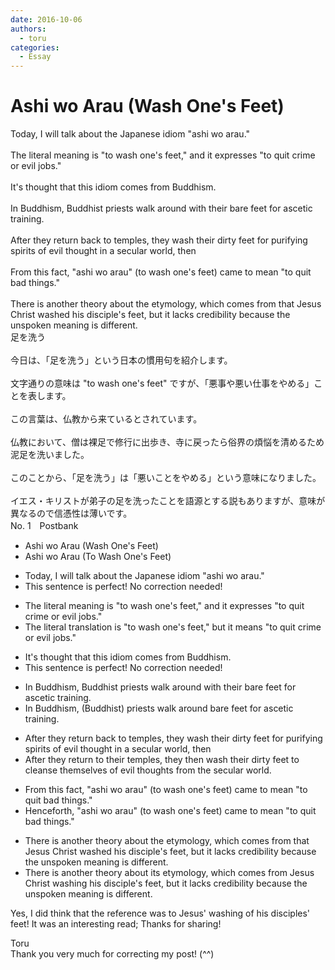 ```yaml
---
date: 2016-10-06
authors:
  - toru
categories:
  - Essay
---
```


<h1 id="subject_show">Ashi wo Arau (Wash One's Feet)</h1>
<div class="date" hidden>Oct 6, 2016 19:12</div>
<div id="post"><div id="body_show_ori">
Today, I will talk about the Japanese idiom "ashi wo arau."<br/><br/>The literal meaning is "to wash one's feet," and it expresses "to quit crime or evil jobs."<br/><br/>It's thought that this idiom comes from Buddhism.<br/><br/>In Buddhism, Buddhist priests walk around with their bare feet for ascetic training.<br/><br/>After they return back to temples, they wash their dirty feet for purifying spirits of evil thought in a secular world, then <br/><br/>From this fact, "ashi wo arau" (to wash one's feet) came to mean "to quit bad things."<br/><br/>There is another theory about the etymology, which comes from that Jesus Christ washed his disciple's feet, but it lacks credibility because the unspoken meaning is different.
</div></div>

<!-- more -->

<div id="post_ja"><div id="body_show_mo">
足を洗う<br/><br/>今日は、「足を洗う」という日本の慣用句を紹介します。<br/><br/>文字通りの意味は "to wash one's feet" ですが、「悪事や悪い仕事をやめる」ことを表します。<br/><br/>この言葉は、仏教から来ているとされています。<br/><br/>仏教において、僧は裸足で修行に出歩き、寺に戻ったら俗界の煩悩を清めるため泥足を洗いました。<br/><br/>このことから、「足を洗う」は「悪いことをやめる」という意味になりました。<br/><br/>イエス・キリストが弟子の足を洗ったことを語源とする説もありますが、意味が異なるので信憑性は薄いです。
</div></div>
<div id="block"><div class="first_name"> No. 1　<span class="just_name">Postbank</span></div><div id="block2">
<ul class="correction_field">
<li class="incorrect">Ashi wo Arau (Wash One's Feet)</li>
<li class="corrected correct">
Ashi wo Arau (<span class="f_blue">To </span>Wash One's Feet)
</li>
</ul>
<ul class="correction_field">
<li class="incorrect">Today, I will talk about the Japanese idiom "ashi wo arau."</li>
<li class="corrected perfect">This sentence is perfect! No correction needed!</li>
</ul>
<ul class="correction_field">
<li class="incorrect">The literal meaning is "to wash one's feet," and it expresses "to quit crime or evil jobs."</li>
<li class="corrected correct">
The literal <span class="f_blue">translation </span>is "to wash one's feet," <span class="f_blue">but</span> it <span class="f_blue">means</span> "to quit crime or evil jobs."
</li>
</ul>
<ul class="correction_field">
<li class="incorrect">It's thought that this idiom comes from Buddhism.</li>
<li class="corrected perfect">This sentence is perfect! No correction needed!</li>
</ul>
<ul class="correction_field">
<li class="incorrect">In Buddhism, Buddhist priests walk around with their bare feet for ascetic training.</li>
<li class="corrected correct">
In Buddhism, <span class="f_blue">(Buddhist) </span>priests walk around<span class="f_blue"> bare feet</span> for ascetic training.
</li>
</ul>
<ul class="correction_field">
<li class="incorrect">After they return back to temples, they wash their dirty feet for purifying spirits of evil thought in a secular world, then </li>
<li class="corrected correct">
After they return to <span class="f_blue">their</span> temples, they<span class="f_blue"> then</span> wash their dirty feet to <span class="f_blue">cleanse themselves of evil thoughts from the</span> secular world.
</li>
</ul>
<ul class="correction_field">
<li class="incorrect">From this fact, "ashi wo arau" (to wash one's feet) came to mean "to quit bad things."</li>
<li class="corrected correct">
<span class="f_blue">Henceforth</span>, "ashi wo arau" (to wash one's feet) came to mean "to quit bad things."
</li>
</ul>
<ul class="correction_field">
<li class="incorrect">There is another theory about the etymology, which comes from that Jesus Christ washed his disciple's feet, but it lacks credibility because the unspoken meaning is different.</li>
<li class="corrected correct">
There is another theory about <span class="f_blue">its</span> etymology, which comes from Jesus Christ <span class="f_blue">washing</span> his disciple's feet, but it lacks credibility because the unspoken meaning is different.
</li>
</ul>
<p class="comment_small">
 Yes, I did think that the reference was to Jesus' washing of his disciples' feet! It was an interesting read; Thanks for sharing!
</p>

</div><div class="name"><span class="just_name">Toru</span><br>
Thank you very much for correcting my post! (^^)
</div>
</div>
